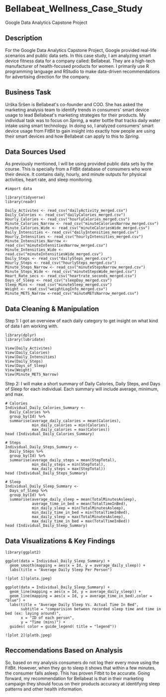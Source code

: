 # Bellabeat_Wellness_Case_Study
Google Data Analytics Capstone Project
## Description

For the Google Data Analytics Capstone Project, Google provided real-life scenarios and public data sets. In this case study, I am analyzing smart device fitness data for a company called: Bellabeat. They are a high-tech manufacturer of health-focused products for women. I primarily use R programming language and RStudio to make data-driven recommendations for advertising direction for the company.

## Business Task

Urška Sršen is Bellabeat's co-founder and COO. She has asked the marketing analysis team to identify trends in consumers' smart device usage to lead Bellabeat's marketing strategies for their products. My individual task was to focus on *Spring*, a water bottle that tracks daily water intake using smart technology. In doing so, I analyzed consumers' smart device usage from FitBit to gain insight into exactly how people are using their smart devices and how Bellabeat can apply to this to *Spring*.

## Data Sources Used
As previously mentioned, I will be using provided public data sets by the course. This is specially from a FitBit database of consumers who wore their device. It contains daily, hourly, and minute outputs for physical activities, heart rate, and sleep monitoring.
```{r}
#import data

library(tidyverse)
library(readr)

Daily_Activites <- read_csv("dailyActivity_merged.csv")
Daily_Calories <- read_csv("dailyCalories_merged.csv")
Hourly_Calories <- read_csv("hourlyCalories_merged.csv")
Minute_Calories_Narrow <- read_csv("minuteCaloriesNarrow_merged.csv")
Minute_Calories_Wide <- read_csv("minuteCaloriesWide_merged.csv")
Daily_Intensities <- read_csv("dailyIntensities_merged.csv")
Hourly_Intensities <- read_csv("hourlyIntensities_merged.csv")
Minute_Intensities_Narrow <- read_csv("minuteIntensitiesNarrow_merged.csv")
Minute_Intensities_Wide <- read.csv("minuteIntensitiesWide_merged.csv")
Daily_Steps <- read_csv("dailySteps_merged.csv")
Hourly_Steps <- read_csv("hourlySteps_merged.csv")
Minute_Steps_Narrow <- read_csv("minuteStepsNarrow_merged.csv")
Minute_Steps_Wide <- read_csv("minuteStepsWide_merged.csv")
Heart_Rate_secs <- read_csv("heartrate_seconds_merged.csv")
Days_of_Sleep <- read_csv("sleepDay_merged.csv")
Sleep_Mins <- read_csv("minuteSleep_merged.csv")
Weight <- read_csv("weightLogInfo_merged.csv")
Minute_METS_Narrow <-read_csv("minuteMETsNarrow_merged.csv")
```

## Data Cleaning & Manipulation

Step 1: I got an overview of each daily category to get insight on what kind of data I am working with.
```{r}
library(dplyr)
library(lubridate)

View(Daily_Activites)
View(Daily_Calories)
View(Daily_Intensities)
View(Daily_Steps)
View(Days_of_Sleep)
View(Weight)
View(Minute_METS_Narrow)
```
Step 2: I will make a short summary of Daily Calories, Daily Steps, and Days of Sleep for each individual. Each summary will include average, minimum, and max.
```{r}
# Calories
Individual_Daily_Calories_Summary <-
  Daily_Calories %>%
  group_by(Id) %>%
  summarise(average_daily_calories = mean(Calories),
            min_daily_calories = min(Calories),
            max_daily_calories = max(Calories))
head (Individual_Daily_Calories_Summary)

# Steps
Individual_Daily_Steps_Summary <-
  Daily_Steps %>%
  group_by(Id) %>%
  summarise(average_daily_steps = mean(StepTotal),
            min_daily_steps = min(StepTotal),
            max_daily_steps = max(StepTotal))
head (Individual_Daily_Steps_Summary)

# Sleep
Individual_Daily_Sleep_Summary <-
  Days_of_Sleep %>%
  group_by(Id) %>%
  summarise(average_daily_sleep = mean(TotalMinutesAsleep),
            average_time_in_bed = mean(TotalTimeInBed),
            min_daily_sleep = min(TotalMinutesAsleep),
            min_daily_time_in_bed = min(TotalTimeInBed),
            max_daily_sleep = max(TotalMinutesAsleep),
            max_daily_time_in_bed = max(TotalTimeInBed))
head (Individual_Daily_Sleep_Summary)
```

## Data Visualizations & Key Findings
```{r}
library(ggplot2)

ggplot(data = Individual_Daily_Sleep_Summary) +
  geom_smooth(mapping = aes(x = Id, y = average_daily_sleep)) +
  labs(title = "Average Daily Sleep Per Person")

![plot 1](plota.jpeg)

ggplot(data = Individual_Daily_Sleep_Summary) +
  geom_line(mapping = aes(x = Id, y = average_daily_sleep)) +
  geom_line(mapping = aes(x = Id, y = average_time_in_bed),color = "blue") +
  labs(title = "Average Daily Sleep Vs. Actual Time In Bed",
       subtitle = "comparision between recorded sleep time and time in bed (ex: laying around)",
       x = "ID of each person",
       y = "Time (mins)") +
  guides( color = guide_legend( title = "legend"))

![plot 2](plotb.jpeg)

```

## Reccomendations Based on Analysis
So, based on my analysis consumers do not log their every move using the FitBit. However, when they go to sleep it shows that within a few minutes, the consumer falls asleep. This has proven Fitbit to be accurate. Going forward, my recommendation for Bellabeat is that in their marketing campaign they should focus on their products accuracy at identifying sleep patterns and other health information.
